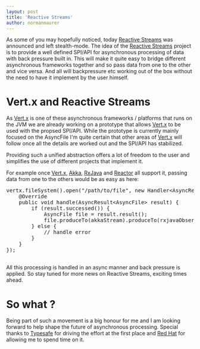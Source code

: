 ```yaml
---
layout: post
title: 'Reactive Streams'
author: normanmaurer
---
```


As some of you may hopefully noticed, today [Reactive Streams](http://www.reactive-streams.org) was announced and left stealth-mode. The idea of the [Reactive Streams](http://www.reactive-streams.org) project is to provide a well defined SPI/API for asynchronous processing of data with back pressure built in. This will make it quite easy to bridge different asynchronous frameworks together and so pass data from one to the other and vice versa.  And all will backpressure etc working out of the box without the need to have it implement by the user himself. 

# Vert.x and Reactive Streams
As [Vert.x](http://vertx.io) is one of these asynchronous frameworks / platforms that runs on the JVM we are already working on a prototype that allows [Vert.x](http://vertx.io) to be used with the propsed SPI/API. While the prototype is currently mainly focused on the AsyncFile I'm quite certain that other areas of [Vert.x](http://vertx.io) will follow once all the details are worked out and the SPI/API has stabilized.

Providing such a unified abstraction offers a lot of freedom to the user and simplifies the use of different projects that implement it.

For example once [Vert.x](http://vertx.io), [Akka](http://akka.io), [RxJava](https://github.com/Netflix/RxJava) and [Reactor](https://github.com/reactor/reactor) all support it, passing data from one to the others would be as easy as here: 

<pre class="syntax java">
vertx.fileSystem().open("/path/to/file", new Handler&lt;AsyncResult&lt;AsyncFile&gt;&gt;() {
    @Override
    public void handle(AsyncResult&lt;AsyncFile&gt; result) {
        if (result.successed()) {
            AsyncFile file = result.result();
            file.produceTo(akkaStream).produceTo(rxjavaObservable).produceTo(reactorStream);
        } else {
            // handle error
        }
    }
});

</pre>


All this processing is handled in an async manner and back pressure is applied. So stay tuned for more news on Reactive Streams, exciting times ahead.

# So what ?
Being part of such a movement is a big honour for me and I am looking forward to help shape the future of asynchronous processing. Special thanks to [Typesafe](https://www.typesafe.com) for driving the effort at the first place and [Red Hat](http://www.redhat.com) for allowing me to spend time on it.


